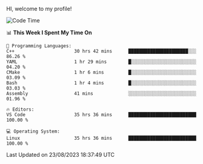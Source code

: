 HI, welcome to my profile!
<!--START_SECTION:waka-->
![Code Time](http://img.shields.io/badge/Code%20Time-1%2C256%20hrs%2053%20mins-blue)

📊 **This Week I Spent My Time On** 

```text
💬 Programming Languages: 
C++                      30 hrs 42 mins      ██████████████████████░░░   86.26 % 
YAML                     1 hr 29 mins        █░░░░░░░░░░░░░░░░░░░░░░░░   04.20 % 
CMake                    1 hr 6 mins         █░░░░░░░░░░░░░░░░░░░░░░░░   03.09 % 
Bash                     1 hr 4 mins         █░░░░░░░░░░░░░░░░░░░░░░░░   03.03 % 
Assembly                 41 mins             ░░░░░░░░░░░░░░░░░░░░░░░░░   01.96 % 

🔥 Editors: 
VS Code                  35 hrs 36 mins      █████████████████████████   100.00 % 

💻 Operating System: 
Linux                    35 hrs 36 mins      █████████████████████████   100.00 % 
```


 Last Updated on 23/08/2023 18:37:49 UTC
<!--END_SECTION:waka-->
